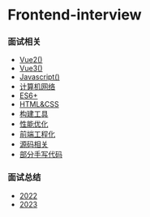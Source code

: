 # Frontend-interview

### 面试相关

- [Vue2()](https://github.com/yihan12/Frontend-interview/blob/main/Vue2/README.md)
- [Vue3()](https://github.com/yihan12/Frontend-interview/blob/main/Vue3/README.md)
- [Javascript()](https://github.com/yihan12/Frontend-interview/tree/main/JavaScript/README.md)
- [计算机网络](https://github.com/yihan12/Frontend-interview/blob/main/%E8%AE%A1%E7%AE%97%E6%9C%BA%E7%BD%91%E7%BB%9C/README.md)
- [ES6+](https://github.com/yihan12/Frontend-interview/blob/main/ES6/README.md)
- [HTML&CSS](https://github.com/yihan12/Frontend-interview/blob/main/HTML%26CSS/README.md)
- [构建工具]()
- [性能优化]()
- [前端工程化]()
- [源码相关]()
- [部分手写代码]()

### 面试总结

- [2022]()
- [2023]()

